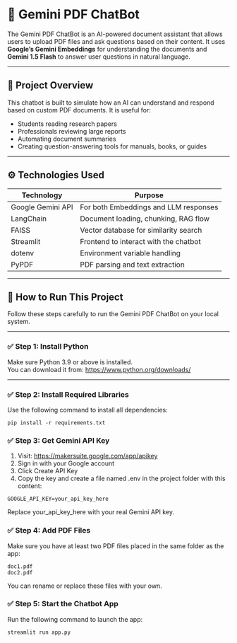# 🤖 Gemini PDF ChatBot

The Gemini PDF ChatBot is an AI-powered document assistant that allows users to upload PDF files and ask questions based on their content. It uses **Google’s Gemini Embeddings** for understanding the documents and **Gemini 1.5 Flash** to answer user questions in natural language.

---

## 📘 Project Overview

This chatbot is built to simulate how an AI can understand and respond based on custom PDF documents. It is useful for:

- Students reading research papers
- Professionals reviewing large reports
- Automating document summaries
- Creating question-answering tools for manuals, books, or guides

---

## ⚙️ Technologies Used

| Technology         | Purpose                                |
|--------------------|----------------------------------------|
| Google Gemini API  | For both Embeddings and LLM responses  |
| LangChain          | Document loading, chunking, RAG flow   |
| FAISS              | Vector database for similarity search  |
| Streamlit          | Frontend to interact with the chatbot  |
| dotenv             | Environment variable handling           |
| PyPDF              | PDF parsing and text extraction        |

---

## 🚀 How to Run This Project

Follow these steps carefully to run the Gemini PDF ChatBot on your local system.

---

### ✅ Step 1: Install Python

Make sure Python 3.9 or above is installed.  
You can download it from: https://www.python.org/downloads/

---

### ✅ Step 2: Install Required Libraries
Use the following command to install all dependencies:
```base
pip install -r requirements.txt
```
### ✅ Step 3: Get Gemini API Key
1. Visit: https://makersuite.google.com/app/apikey
2. Sign in with your Google account
3. Click Create API Key
4. Copy the key and create a file named .env in the project folder with this content:

```base
GOOGLE_API_KEY=your_api_key_here
```
Replace your_api_key_here with your real Gemini API key.

### ✅ Step 4: Add PDF Files
Make sure you have at least two PDF files placed in the same folder as the app:
```base
doc1.pdf
doc2.pdf
```
You can rename or replace these files with your own.

### ✅ Step 5: Start the Chatbot App
Run the following command to launch the app:
```base
streamlit run app.py
